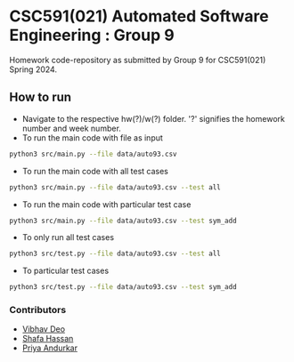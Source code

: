 # CSC591(021) Automated Software Engineering : Group 9

Homework code-repository as submitted by Group 9 for CSC591(021) Spring 2024. 

## How to run

- Navigate to the respective hw(?)/w(?) folder. '?' signifies the homework number and week number. 
- To run the main code with file as input
```bash
python3 src/main.py --file data/auto93.csv 
```
- To run the main code with all test cases
```bash
python3 src/main.py --file data/auto93.csv --test all 
```
- To run the main code with particular test case
```bash
python3 src/main.py --file data/auto93.csv --test sym_add 
```
- To only run all test cases
```bash
python3 src/test.py --file data/auto93.csv --test all 
```
- To particular test cases
```bash
python3 src/test.py --file data/auto93.csv --test sym_add 
```

### Contributors

- [Vibhav Deo](https://www.linkedin.com/in/vibhav-deo-99b3011b5/)
- [Shafa Hassan](https://www.linkedin.com/in/shafa-hassan/)
- [Priya Andurkar](www.linkedin.com/in/priya-andurkar-358a80121)

